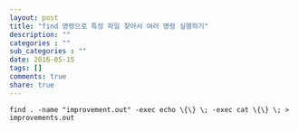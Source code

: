 ```yaml
---
layout: post
title: "find 명령으로 특정 파일 찾아서 여러 명령 실행하기"
description: ""
categories : ""
sub_categories : ""
date: 2016-05-15
tags: []
comments: true
share: true
---
```



    find . -name "improvement.out" -exec echo \{\} \; -exec cat \{\} \; > improvements.out

